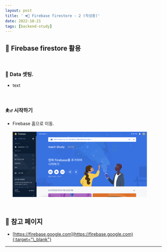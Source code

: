 ```yaml
---
layout: post
title: ' ❤️‍🔥 Firebase firestore - 2 (작성중)'
date: 2022-10-21
tags: [backend-study]
---
```


## 🎇 Firebase firestore 활용

<br/>

### 🚒 Data 셋팅.

- text

<br/>

### ⛹️‍♂️ 시작하기

- Firebase 홈으로 이동. <br/><br/><img src="../assets/images/img_firebase_02.png" alt="" style="width:90%; max-width:700px; min-width:300px;" />

<br/>

## 🎫 참고 페이지

- [https://firebase.google.com](https://firebase.google.com){:target="\_blank"}
  <br/>

---
